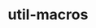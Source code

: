 ---
title: "util-macros"
layout: cache
categories: [package, develop]
meta: {"compilers": ["gcc@10.2.1", "gcc@10.3.0", "gcc@11.1.0", "gcc@11.4.0", "gcc@7.3.1", "gcc@7.5.0", "gcc@9.4.0", "none"], "num_specs": 61, "num_specs_by_stack": {"aws-isc": 1, "aws-isc-aarch64": 1, "aws-pcluster-neoverse_v1": 3, "aws-pcluster-x86_64_v4": 9, "build_systems": 3, "data-vis-sdk": 3, "developer-tools": 1, "developer-tools-aarch64-linux-gnu": 3, "developer-tools-manylinux2014": 1, "developer-tools-x86_64_v3-linux-gnu": 3, "e4s": 3, "e4s-cray-rhel": 1, "e4s-cray-sles": 2, "e4s-neoverse-v2": 3, "e4s-neoverse_v1": 1, "e4s-oneapi": 3, "e4s-power": 1, "e4s-rocm-external": 3, "gpu-tests": 3, "hep": 3, "ml-linux-aarch64-cpu": 3, "ml-linux-aarch64-cuda": 3, "ml-linux-x86_64-cpu": 3, "ml-linux-x86_64-cuda": 3, "ml-linux-x86_64-rocm": 3, "radiuss": 3, "radiuss-aws": 3, "radiuss-aws-aarch64": 4, "root": 61, "tutorial": 6}, "oss": ["amzn2", "centos7", "rhel8", "sle_hpc15", "ubuntu18.04", "ubuntu20.04", "ubuntu22.04", "ubuntu24.04"], "platforms": ["linux"], "stacks": ["aws-isc", "aws-isc-aarch64", "aws-pcluster-neoverse_v1", "aws-pcluster-x86_64_v4", "build_systems", "data-vis-sdk", "developer-tools", "developer-tools-aarch64-linux-gnu", "developer-tools-manylinux2014", "developer-tools-x86_64_v3-linux-gnu", "e4s", "e4s-cray-rhel", "e4s-cray-sles", "e4s-neoverse-v2", "e4s-neoverse_v1", "e4s-oneapi", "e4s-power", "e4s-rocm-external", "gpu-tests", "hep", "ml-linux-aarch64-cpu", "ml-linux-aarch64-cuda", "ml-linux-x86_64-cpu", "ml-linux-x86_64-cuda", "ml-linux-x86_64-rocm", "radiuss", "radiuss-aws", "radiuss-aws-aarch64", "root", "tutorial"], "targets": ["aarch64", "neoverse_v1", "neoverse_v2", "ppc64le", "x86_64_v3", "x86_64_v4"], "versions": ["1.19.3", "1.20.1"]}
spec_details: [{"compiler": "none", "hash": "2glauqbiqn4qrmz6bvvxn6y2xciu35yv", "os": "ubuntu22.04", "platform": "linux", "size": "-", "stacks": ["e4s-oneapi", "root"], "target": "x86_64_v3", "variants": ["build_system=autotools"], "versions": ["1.20.1"]}, {"compiler": "none", "hash": "2yeru7whu2e7pzhnnnv46eed3xpj4pwb", "os": "amzn2", "platform": "linux", "size": "-", "stacks": ["radiuss-aws-aarch64", "root"], "target": "neoverse_v1", "variants": ["build_system=autotools"], "versions": ["1.20.1"]}, {"compiler": "none", "hash": "3sdsz4yzptmt4yyk3pc7bqm2ygsecnc3", "os": "amzn2", "platform": "linux", "size": "-", "stacks": ["aws-pcluster-x86_64_v4", "root"], "target": "x86_64_v4", "variants": ["build_system=autotools"], "versions": ["1.20.1"]}, {"compiler": "none", "hash": "4b7rqslibncwi4npalvkvjoma2s6ivnc", "os": "ubuntu24.04", "platform": "linux", "size": "-", "stacks": ["ml-linux-x86_64-cpu", "ml-linux-x86_64-cuda", "ml-linux-x86_64-rocm", "root"], "target": "x86_64_v3", "variants": ["build_system=autotools"], "versions": ["1.20.1"]}, {"compiler": "none", "hash": "4quvlnsm7emi66qnyygywnqdoq2ddi66", "os": "ubuntu18.04", "platform": "linux", "size": "-", "stacks": ["build_systems", "radiuss", "root"], "target": "x86_64_v3", "variants": ["build_system=autotools"], "versions": ["1.20.1"]}, {"compiler": "none", "hash": "525cuwnbcar7fjq3h3rmvuxcwfe3sshx", "os": "ubuntu22.04", "platform": "linux", "size": "-", "stacks": ["e4s", "e4s-rocm-external", "hep", "root", "tutorial"], "target": "x86_64_v3", "variants": ["build_system=autotools"], "versions": ["1.20.1"]}, {"compiler": "none", "hash": "56emeaf77ayozqfbficmgjgp7fabnn4c", "os": "amzn2", "platform": "linux", "size": "-", "stacks": ["aws-pcluster-x86_64_v4", "root"], "target": "x86_64_v4", "variants": ["build_system=autotools"], "versions": ["1.20.1"]}, {"compiler": "none", "hash": "5par2ry74m6n7sp6ph7vp7fphok6dttc", "os": "ubuntu22.04", "platform": "linux", "size": "-", "stacks": ["e4s-neoverse-v2", "root"], "target": "neoverse_v2", "variants": ["build_system=autotools"], "versions": ["1.20.1"]}, {"compiler": "none", "hash": "5vsfyjvjuifvtvuhlqp4uepr3c65w5h7", "os": "ubuntu20.04", "platform": "linux", "size": "-", "stacks": ["data-vis-sdk", "root"], "target": "x86_64_v3", "variants": ["build_system=autotools"], "versions": ["1.20.1"]}, {"compiler": "none", "hash": "64ofgaexj54iawidi7sfzkkrbzrxhmsq", "os": "amzn2", "platform": "linux", "size": "-", "stacks": ["aws-pcluster-neoverse_v1", "root"], "target": "neoverse_v1", "variants": ["build_system=autotools"], "versions": ["1.20.1"]}, {"compiler": "none", "hash": "6gklhtimba6dc6eygga7hnabmjijrgej", "os": "ubuntu22.04", "platform": "linux", "size": "-", "stacks": ["e4s-neoverse-v2", "root"], "target": "neoverse_v2", "variants": ["build_system=autotools"], "versions": ["1.20.1"]}, {"compiler": "none", "hash": "6wvyq22ouljms5kyh7apuadf7y3wvxhn", "os": "ubuntu22.04", "platform": "linux", "size": "-", "stacks": ["e4s-oneapi", "root"], "target": "x86_64_v3", "variants": ["build_system=autotools"], "versions": ["1.20.1"]}, {"compiler": "none", "hash": "bemz7yfkhhik4wzmibnzpadhpz44woj4", "os": "ubuntu22.04", "platform": "linux", "size": "-", "stacks": ["e4s-oneapi", "root"], "target": "x86_64_v3", "variants": ["build_system=autotools"], "versions": ["1.20.1"]}, {"compiler": "none", "hash": "bh35xj7d2f6xgt44rbjn4yfs3jisqkoa", "os": "amzn2", "platform": "linux", "size": "-", "stacks": ["aws-pcluster-x86_64_v4", "root"], "target": "x86_64_v4", "variants": ["build_system=autotools"], "versions": ["1.20.1"]}, {"compiler": "none", "hash": "bsxrws4j45nmrrp4woegcgq7v6h3hli4", "os": "ubuntu24.04", "platform": "linux", "size": "-", "stacks": ["ml-linux-x86_64-cpu", "ml-linux-x86_64-cuda", "ml-linux-x86_64-rocm", "root"], "target": "x86_64_v3", "variants": ["build_system=autotools"], "versions": ["1.20.1"]}, {"compiler": "none", "hash": "cr4gq3mxf2y5spakv6eiaspaqq4kzv76", "os": "amzn2", "platform": "linux", "size": "-", "stacks": ["aws-pcluster-x86_64_v4", "root"], "target": "x86_64_v4", "variants": ["build_system=autotools"], "versions": ["1.20.1"]}, {"compiler": "none", "hash": "dchgkmbo2bcrbz3e7qgptlsepoqvxmou", "os": "ubuntu22.04", "platform": "linux", "size": "-", "stacks": ["e4s", "e4s-rocm-external", "hep", "root", "tutorial"], "target": "x86_64_v3", "variants": ["build_system=autotools"], "versions": ["1.20.1"]}, {"compiler": "none", "hash": "dyhphhohc4tozxrzebebkiceiof63l35", "os": "ubuntu18.04", "platform": "linux", "size": "-", "stacks": ["build_systems", "radiuss", "root"], "target": "x86_64_v3", "variants": ["build_system=autotools"], "versions": ["1.20.1"]}, {"compiler": "gcc@11.4.0", "hash": "fp3mkdkmrgx2rcgy7far7c342ihkbwcm", "os": "ubuntu22.04", "platform": "linux", "size": "-", "stacks": ["e4s-neoverse_v1", "root"], "target": "neoverse_v1", "variants": ["build_system=autotools"], "versions": ["1.20.1"]}, {"compiler": "none", "hash": "fvzjlkrey5on4ryd4qc5hrukoefab6iv", "os": "amzn2", "platform": "linux", "size": "-", "stacks": ["aws-pcluster-x86_64_v4", "root"], "target": "x86_64_v4", "variants": ["build_system=autotools"], "versions": ["1.20.1"]}, {"compiler": "none", "hash": "g5tasq6bppasgwewpw42cj2vqgugerdd", "os": "amzn2", "platform": "linux", "size": "-", "stacks": ["radiuss-aws-aarch64", "root"], "target": "neoverse_v2", "variants": ["build_system=autotools"], "versions": ["1.20.1"]}, {"compiler": "none", "hash": "gckhq4cla3akybf4gyltofnlve3o6rux", "os": "ubuntu24.04", "platform": "linux", "size": "-", "stacks": ["ml-linux-x86_64-cpu", "ml-linux-x86_64-cuda", "ml-linux-x86_64-rocm", "root"], "target": "x86_64_v3", "variants": ["build_system=autotools"], "versions": ["1.20.1"]}, {"compiler": "none", "hash": "giqqx5ewjf4wnn5h6x6iqelcifkxqlcv", "os": "ubuntu24.04", "platform": "linux", "size": "-", "stacks": ["ml-linux-aarch64-cpu", "ml-linux-aarch64-cuda", "root"], "target": "aarch64", "variants": ["build_system=autotools"], "versions": ["1.20.1"]}, {"compiler": "none", "hash": "hf5575gi4maqjznwzxvabht4q4rwvp3a", "os": "centos7", "platform": "linux", "size": "-", "stacks": ["developer-tools-x86_64_v3-linux-gnu", "root"], "target": "x86_64_v3", "variants": ["build_system=autotools"], "versions": ["1.20.1"]}, {"compiler": "none", "hash": "hk74g72sszm64332zmxnn6vy7o6mpwpa", "os": "amzn2", "platform": "linux", "size": "-", "stacks": ["aws-pcluster-x86_64_v4", "root"], "target": "x86_64_v4", "variants": ["build_system=autotools"], "versions": ["1.20.1"]}, {"compiler": "none", "hash": "hrkrvgb5eiepurnkgt7u4xwqpna5nkps", "os": "ubuntu20.04", "platform": "linux", "size": "-", "stacks": ["data-vis-sdk", "root"], "target": "x86_64_v3", "variants": ["build_system=autotools"], "versions": ["1.20.1"]}, {"compiler": "gcc@7.5.0", "hash": "hvlxzjvf3o7nsptdlvxfsezpui2crv3o", "os": "ubuntu18.04", "platform": "linux", "size": "-", "stacks": ["developer-tools", "root"], "target": "x86_64_v3", "variants": ["build_system=autotools"], "versions": ["1.20.1"]}, {"compiler": "none", "hash": "it5ro37coekfm6rpf3nunpiqcvu3ppth", "os": "ubuntu22.04", "platform": "linux", "size": "-", "stacks": ["e4s-neoverse-v2", "root"], "target": "neoverse_v2", "variants": ["build_system=autotools"], "versions": ["1.20.1"]}, {"compiler": "none", "hash": "iyh5ious5hogsowaaaenzeaipccxiktc", "os": "ubuntu22.04", "platform": "linux", "size": "-", "stacks": ["root", "tutorial"], "target": "x86_64_v3", "variants": ["build_system=autotools"], "versions": ["1.20.1"]}, {"compiler": "none", "hash": "jpoyq4ymmw4bfvdfodz7ocx6tyhnvbmi", "os": "amzn2", "platform": "linux", "size": "-", "stacks": ["radiuss-aws", "root"], "target": "x86_64_v3", "variants": ["build_system=autotools"], "versions": ["1.20.1"]}, {"compiler": "none", "hash": "jqb6pxp6dz7dvbdcs3ylw7crgtvc7gx7", "os": "amzn2", "platform": "linux", "size": "-", "stacks": ["aws-pcluster-x86_64_v4", "root"], "target": "x86_64_v4", "variants": ["build_system=autotools"], "versions": ["1.20.1"]}, {"compiler": "gcc@11.1.0", "hash": "ldvoc5njxvk5wixvrhycmavb27tr773w", "os": "ubuntu20.04", "platform": "linux", "size": "-", "stacks": ["gpu-tests", "root"], "target": "x86_64_v3", "variants": ["build_system=autotools"], "versions": ["1.19.3"]}, {"compiler": "none", "hash": "ln4um4o7lohzfr23c4crslquj2anvqti", "os": "amzn2", "platform": "linux", "size": "-", "stacks": ["aws-pcluster-x86_64_v4", "root"], "target": "x86_64_v4", "variants": ["build_system=autotools"], "versions": ["1.20.1"]}, {"compiler": "none", "hash": "mcmwfkzg2uoubeg2qhkwipxoyylmqgr6", "os": "amzn2", "platform": "linux", "size": "-", "stacks": ["aws-pcluster-neoverse_v1", "root"], "target": "neoverse_v1", "variants": ["build_system=autotools"], "versions": ["1.20.1"]}, {"compiler": "gcc@11.1.0", "hash": "mfjjpuziliw2w3pcleuc6pjpqbrqkkh7", "os": "ubuntu20.04", "platform": "linux", "size": "-", "stacks": ["gpu-tests", "root"], "target": "x86_64_v3", "variants": ["build_system=autotools"], "versions": ["1.19.3"]}, {"compiler": "none", "hash": "ncqah7suanypxmaczkcrz6mfenqp6rby", "os": "ubuntu24.04", "platform": "linux", "size": "-", "stacks": ["ml-linux-aarch64-cpu", "ml-linux-aarch64-cuda", "root"], "target": "aarch64", "variants": ["build_system=autotools"], "versions": ["1.20.1"]}, {"compiler": "none", "hash": "newnopgnh6yngd3r3d2inzhjikemsgpc", "os": "amzn2", "platform": "linux", "size": "-", "stacks": ["radiuss-aws", "root"], "target": "x86_64_v3", "variants": ["build_system=autotools"], "versions": ["1.20.1"]}, {"compiler": "none", "hash": "nx2gw3vnm5mlsolxskpuls533p2ba6js", "os": "centos7", "platform": "linux", "size": "-", "stacks": ["developer-tools-x86_64_v3-linux-gnu", "root"], "target": "x86_64_v3", "variants": ["build_system=autotools"], "versions": ["1.20.1"]}, {"compiler": "none", "hash": "o7zayi3njq5rpvdo73jdzah2nsyokppo", "os": "rhel8", "platform": "linux", "size": "-", "stacks": ["e4s-cray-rhel", "root"], "target": "x86_64_v3", "variants": ["build_system=autotools"], "versions": ["1.20.1"]}, {"compiler": "gcc@10.3.0", "hash": "p5dah4iaokhi2c5n5ajb2gtlzuh33vom", "os": "sle_hpc15", "platform": "linux", "size": "-", "stacks": ["e4s-cray-sles", "root"], "target": "x86_64_v4", "variants": ["build_system=autotools"], "versions": ["1.20.1"]}, {"compiler": "none", "hash": "p5x2s4yezdxyi25c5xybfslsnxk7lbor", "os": "ubuntu18.04", "platform": "linux", "size": "-", "stacks": ["build_systems", "radiuss", "root"], "target": "x86_64_v3", "variants": ["build_system=autotools"], "versions": ["1.20.1"]}, {"compiler": "gcc@7.3.1", "hash": "pa3sus2tcndfmydantiv7wzq4t7j4eit", "os": "amzn2", "platform": "linux", "size": "-", "stacks": ["aws-isc-aarch64", "root"], "target": "aarch64", "variants": ["build_system=autotools"], "versions": ["1.20.1"]}, {"compiler": "gcc@10.3.0", "hash": "qwysj3ykunz5mf6i3iw3wiuxqi2khnp4", "os": "sle_hpc15", "platform": "linux", "size": "-", "stacks": ["e4s-cray-sles", "root"], "target": "x86_64_v4", "variants": ["build_system=autotools"], "versions": ["1.20.1"]}, {"compiler": "gcc@10.2.1", "hash": "rm5lmtyv7r3vjqbe7l6uic2wsqtwiwjr", "os": "centos7", "platform": "linux", "size": "-", "stacks": ["developer-tools-manylinux2014", "root"], "target": "x86_64_v3", "variants": ["build_system=autotools"], "versions": ["1.20.1"]}, {"compiler": "none", "hash": "rop7i6ospjpcvm67h72zt33sllbc5yld", "os": "rhel8", "platform": "linux", "size": "-", "stacks": ["developer-tools-aarch64-linux-gnu", "root"], "target": "aarch64", "variants": ["build_system=autotools"], "versions": ["1.20.1"]}, {"compiler": "none", "hash": "rw6tzva3zf57jaa5ubklfjc66x2xngks", "os": "amzn2", "platform": "linux", "size": "-", "stacks": ["radiuss-aws", "root"], "target": "x86_64_v3", "variants": ["build_system=autotools"], "versions": ["1.20.1"]}, {"compiler": "gcc@7.3.1", "hash": "s6q52fquasnfsakatzmszcmp3as3nava", "os": "amzn2", "platform": "linux", "size": "-", "stacks": ["aws-isc", "root"], "target": "x86_64_v3", "variants": ["build_system=autotools"], "versions": ["1.20.1"]}, {"compiler": "none", "hash": "tahduntw3w3l7zf6aaou5tgdl4ivfbn3", "os": "amzn2", "platform": "linux", "size": "-", "stacks": ["radiuss-aws-aarch64", "root"], "target": "neoverse_v2", "variants": ["build_system=autotools"], "versions": ["1.20.1"]}, {"compiler": "none", "hash": "toojgrorks572xqs7pd7b5qauwhyk7ra", "os": "rhel8", "platform": "linux", "size": "-", "stacks": ["developer-tools-aarch64-linux-gnu", "root"], "target": "aarch64", "variants": ["build_system=autotools"], "versions": ["1.20.1"]}, {"compiler": "none", "hash": "u32uyzgdomseifbzpkojowyx3eyzrlft", "os": "rhel8", "platform": "linux", "size": "-", "stacks": ["developer-tools-aarch64-linux-gnu", "root"], "target": "aarch64", "variants": ["build_system=autotools"], "versions": ["1.20.1"]}, {"compiler": "none", "hash": "uzz7xc6ce2g6zzzxx4pz7ol4u6sbfxdi", "os": "amzn2", "platform": "linux", "size": "-", "stacks": ["aws-pcluster-neoverse_v1", "root"], "target": "neoverse_v1", "variants": ["build_system=autotools"], "versions": ["1.20.1"]}, {"compiler": "gcc@11.1.0", "hash": "vfat4gntdcll4taoisla6uksmhtfmtbv", "os": "ubuntu20.04", "platform": "linux", "size": "-", "stacks": ["gpu-tests", "root"], "target": "x86_64_v3", "variants": ["build_system=autotools"], "versions": ["1.19.3"]}, {"compiler": "none", "hash": "w2ojisdlodgdwucwwrvm2n4xivzhca4l", "os": "ubuntu20.04", "platform": "linux", "size": "-", "stacks": ["data-vis-sdk", "root"], "target": "x86_64_v3", "variants": ["build_system=autotools"], "versions": ["1.20.1"]}, {"compiler": "none", "hash": "weaxlyoub3dzryg4kztzvzhpxgnclxmx", "os": "centos7", "platform": "linux", "size": "-", "stacks": ["developer-tools-x86_64_v3-linux-gnu", "root"], "target": "x86_64_v3", "variants": ["build_system=autotools"], "versions": ["1.20.1"]}, {"compiler": "none", "hash": "wgx2xbatbddulcaxxx2iow5k6aizl56c", "os": "amzn2", "platform": "linux", "size": "-", "stacks": ["aws-pcluster-x86_64_v4", "root"], "target": "x86_64_v4", "variants": ["build_system=autotools"], "versions": ["1.20.1"]}, {"compiler": "none", "hash": "xo3ub6mnirmrfkajt4m3x75omp3a7e56", "os": "ubuntu24.04", "platform": "linux", "size": "-", "stacks": ["ml-linux-aarch64-cpu", "ml-linux-aarch64-cuda", "root"], "target": "aarch64", "variants": ["build_system=autotools"], "versions": ["1.20.1"]}, {"compiler": "none", "hash": "ycr6i5nxf3us5pkb6uvwygwzxh7rbvg3", "os": "ubuntu22.04", "platform": "linux", "size": "-", "stacks": ["e4s", "e4s-rocm-external", "hep", "root", "tutorial"], "target": "x86_64_v3", "variants": ["build_system=autotools"], "versions": ["1.20.1"]}, {"compiler": "none", "hash": "zmfd6it4kk7ydw47rk2op5xwvqyhiyoj", "os": "amzn2", "platform": "linux", "size": "-", "stacks": ["radiuss-aws-aarch64", "root"], "target": "neoverse_v2", "variants": ["build_system=autotools"], "versions": ["1.20.1"]}, {"compiler": "gcc@9.4.0", "hash": "zujw4l63o2kdoa3kinotighg5g7bv5gz", "os": "ubuntu20.04", "platform": "linux", "size": "-", "stacks": ["e4s-power", "root"], "target": "ppc64le", "variants": ["build_system=autotools"], "versions": ["1.20.1"]}, {"compiler": "none", "hash": "zw4cvmrpgw5uddtn4vxcadag3hsh2inq", "os": "ubuntu22.04", "platform": "linux", "size": "-", "stacks": ["root", "tutorial"], "target": "x86_64_v3", "variants": ["build_system=autotools"], "versions": ["1.20.1"]}, {"compiler": "none", "hash": "zy6oxwtk6o4qqhzdvr3blml5crr7j2ml", "os": "ubuntu22.04", "platform": "linux", "size": "-", "stacks": ["root", "tutorial"], "target": "x86_64_v3", "variants": ["build_system=autotools"], "versions": ["1.20.1"]}]
---